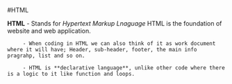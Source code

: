 #HTML

**HTML** - Stands for *Hypertext Markup Lnaguage* HTML is the foundation of website and web application.

         - When coding in HTML we can also think of it as work document where it will have; Header, sub-header, footer, the main info pragrahp, list and so on.

         - HTML is **declarative language**, unlike other code where there is a logic to it like function and loops.
         

